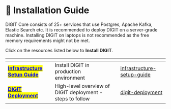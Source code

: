 # 📓 Installation Guide

DIGIT Core consists of 25+ services that use Postgres, Apache Kafka, Elastic Search etc. It is recommended to deploy DIGIT on a server-grade machine. Installing DIGIT on laptops is not recommended as the free memory requirements might not be met.

Click on the resources listed below to **Install DIGIT**.

<table data-view="cards"><thead><tr><th></th><th></th><th></th><th data-hidden data-card-target data-type="content-ref"></th></tr></thead><tbody><tr><td> <a href="https://core.digit.org/guides/installation-guide/setup-guide"><mark style="color:blue;"><strong>Infrastructure Setup Guide</strong></mark></a></td><td>Install DIGIT in production environment </td><td></td><td><a href="../../guides/installation-guide/infrastructure-setup-guide/">infrastructure-setup-guide</a></td></tr><tr><td><a href="digit-deployment/"><mark style="color:blue;"><strong>DIGIT Deployment</strong></mark></a></td><td>High-level overview of DIGIT deployment - steps to follow</td><td></td><td><a href="digit-deployment/">digit-deployment</a></td></tr></tbody></table>

